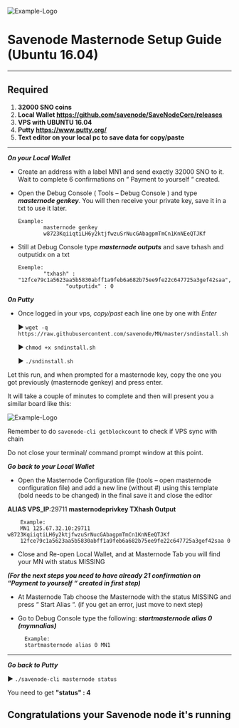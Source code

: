 ![Example-Logo](https://cdn.discordapp.com/attachments/446850284199739393/484106510729871371/guide_banner.png)

# Savenode Masternode Setup Guide (Ubuntu 16.04)
***
## Required
1) **32000 SNO coins**
2) **Local Wallet https://github.com/savenode/SaveNodeCore/releases**
3) **VPS with UBUNTU 16.04**
4) **Putty https://www.putty.org/**
5) **Text editor on your local pc to save data for copy/paste**
***

***On your Local Wallet***
* Create an address with a label MN1 and send exactly 32000 SNO to it. Wait to complete 6 confirmations on “ Payment to yourself “ created.

* Open the Debug Console ( Tools – Debug Console ) and type ***masternode genkey***.
You will then receive your private key, save it in a txt to use it later.
  ```
  Example:
          masternode genkey
          w8723KqiiqtiLH6y2ktjfwzuSrNucGAbagpmTmCn1KnNEeQTJKf
* Still at Debug Console type ***masternode outputs*** and save txhash and outputidx on a txt
  ```
  Exemple:
          "txhash" : "12fce79c1a5623aa5b5830abff1a9feb6a682b75ee9fe22c647725a3gef42saa",
		         "outputidx" : 0

***On Putty***

* Once logged in your vps, *copy/past* each line one by one with *Enter*

	:arrow_forward: `wget -q https://raw.githubusercontent.com/savenode/MN/master/sndinstall.sh`

	:arrow_forward: `chmod +x sndinstall.sh`

	:arrow_forward: `./sndinstall.sh`

Let this run, and when prompted for a masternode key, copy the one you got previously (masternode genkey) and press enter.

It will take a couple of minutes to complete and then will present you a similar board like this: 

![Example-Logo](https://cdn.discordapp.com/attachments/451822135464427521/484158919430766612/3.JPG)

Remember to do `savenode-cli getblockcount` to check if VPS sync with chain

Do not close your terminal/ command prompt window at this point.

***Go back to your Local Wallet***

* Open the Masternode Configuration file (tools – open masternode configuration file) and add a new line (without #) using this template (bold needs to be changed) in the final save it and close the editor

**ALIAS VPS_IP**:29711 **masternodeprivkey TXhash Output**

		Example:
		MN1 125.67.32.10:29711 w8723KqiiqtiLH6y2ktjfwzuSrNucGAbagpmTmCn1KnNEeQTJKf
		12fce79c1a5623aa5b5830abff1a9feb6a682b75ee9fe22c647725a3gef42saa 0

* Close and Re-open Local Wallet, and at Masternode Tab you will find your MN with status MISSING

***(For the next steps you need to have already 21 confirmation on “Payment to yourself “ created in first step)***

* At Masternode Tab choose the Masternode with the status MISSING and press “ Start Alias “.
	(if you get an error, just move to next step)

* Go to Debug Console type the following: ***startmasternode alias 0 (mymnalias)***

		Example:
		startmasternode alias 0 MN1
***

***Go back to Putty***

   :arrow_forward: `./savenode-cli masternode status`

You need to get **"status" : 4**

## Congratulations your Savenode node it's running
